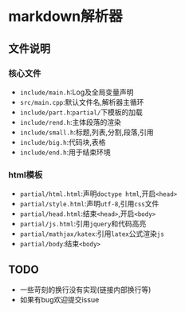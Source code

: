 # markdown解析器

## 文件说明

### 核心文件

- `include/main.h`:Log及全局变量声明
- `src/main.cpp`:默认文件名,解析器主循环
- `include/part.h`:`partial/`下模板的加载
- `include/rend.h`:主体段落的渲染
- `include/small.h`:标题,列表,分割,段落,引用
- `include/big.h`:代码块,表格
- `include/end.h`:用于结束环境

### html模板

- `partial/html.html`:声明`doctype html`,开启`<head>`
- `partial/style.html`:声明`utf-8`,引用`css`文件
- `partial/head.html`:结束`<head>`,开启`<body>`
- `partial/js.html`:引用`jquery`和代码高亮
- `partial/mathjax/katex`:引用`latex`公式渲染`js`
- `partial/body`:结束`<body>`

## TODO

- 一些苛刻的换行没有实现(链接内部换行等)
- 如果有bug欢迎提交issue
